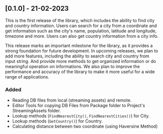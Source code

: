 ## [0.1.0] - 21-02-2023

This is the first release of the library, which includes the ability to find city and country information. Users can search for a city from a coordinate and get information such as the city's name, population, latitude and longitude, timezone and more. Users can also get country information from a city info.

This release marks an important milestone for the library, as it provides a strong foundation for future development. In upcoming releases, we plan to add more features, including the ability to search city and country from input string. And provide more methods to get organized information or do meaningful operation on informations. We also plan to improve the performance and accuracy of the library to make it more useful for a wide range of applications.

### Added

- Reading DB files from local (streaming assets) and remote.
- Editor Tools for copying DB Files from Package folder to Project's StreamingAssets folder.
- Lookup methods (`FindNearestCity()`, `FindNearestCities()`) for City.
- Lookup methods (`GetCountry()`) for Country.
- Calculating distance between two coordinate (using Haversine Method)

